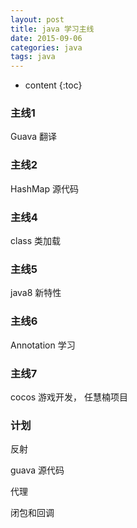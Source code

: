 ```yaml
---
layout: post
title: java 学习主线
date: 2015-09-06
categories: java
tags: java
---
```


* content
{:toc}

### 主线1
Guava 翻译

### 主线2
HashMap 源代码

### 主线4
class 类加载

### 主线5
java8 新特性

### 主线6 
Annotation 学习

### 主线7
cocos 游戏开发， 任慧楠项目

### 计划
反射

guava 源代码

代理

闭包和回调